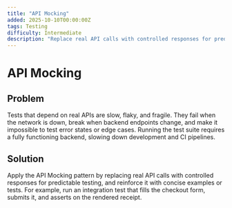 ```yaml
---
title: "API Mocking"
added: 2025-10-10T00:00:00Z
tags: Testing
difficulty: Intermediate
description: "Replace real API calls with controlled responses for predictable testing."
---
```

# API Mocking

## Problem

Tests that depend on real APIs are slow, flaky, and fragile. They fail when the network is down, break when backend endpoints change, and make it impossible to test error states or edge cases. Running the test suite requires a fully functioning backend, slowing down development and CI pipelines.

## Solution

Apply the API Mocking pattern by replacing real API calls with controlled responses for predictable testing, and reinforce it with concise examples or tests. For example, run an integration test that fills the checkout form, submits it, and asserts on the rendered receipt.
